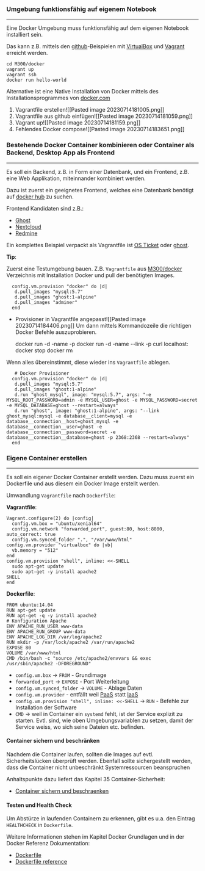 
### Umgebung funktionsfähig auf eigenem Notebook 
***

Eine Docker Umgebung muss funktionsfähig auf dem eigenen Notebook installiert sein.

Das kann z.B. mittels den [github](https://github.com/mc-b/M300)-Beispielen mit [VirtualBox](https://www.virtualbox.org/) und [Vagrant](https://www.vagrantup.com/) erreicht werden.

	cd M300/docker
	vagrant up
	vagrant ssh
	docker run hello-world
	
Alternative ist eine Native Installation von Docker mittels des Installationsprogrammes von [docker.com](https://www.docker.com/community-edition)
1. Vagrantfile erstellen![[Pasted image 20230714181005.png]]
2. Vagrantfile aus github einfügen![[Pasted image 20230714181059.png]]
3. Vagrant up![[Pasted image 20230714181159.png]]
4. Fehlendes Docker compose![[Pasted image 20230714183651.png]]
### Bestehende Docker Container kombinieren oder Container als Backend, Desktop App als Frontend 
***

Es soll ein Backend, z.B. in Form einer Datenbank, und ein Frontend, z.B. eine Web Applikation, miteinnander kombiniert werden.

Dazu ist zuerst ein geeignetes Frontend, welches eine Datenbank benötigt auf [docker hub](http://hub.docker.com) zu suchen.

Frontend Kandidaten sind z.B.:
* [Ghost](https://hub.docker.com/_/ghost/)
* [Nextcloud](https://hub.docker.com/_/nextcloud/)
* [Redmine](https://hub.docker.com/_/redmine/)

Ein komplettes Beispiel verpackt als Vagrantfile ist [OS Ticket](../services/osticket) oder [ghost](../services/ghost).

**Tip**:

Zuerst eine Testumgebung bauen. Z.B. `Vagrantfile` aus [M300/docker](../docker/Vagrantfile) Verzeichnis mit Installation Docker und pull der benötigten Images.

	  config.vm.provision "docker" do |d|
	   d.pull_images "mysql:5.7"
	   d.pull_images "ghost:1-alpine"
	   d.pull_images "adminer" 
	  end
 - Provisioner in Vagrantfile angepasst![[Pasted image 20230714184406.png]]
Um dann mittels Kommandozeile die richtigen Docker Befehle auszuprobieren. 

	docker run -d -name <container> -p<ports> <images>
	docker run -d -name <container> --link <containers> -p<ports> <images>
	curl localhost:<ports>
	docker stop
	docker rm <container>

Wenn alles übereinstimmt, diese wieder ins `Vagrantfile` ablegen.

	   # Docker Provisioner
	  config.vm.provision "docker" do |d|
	   d.pull_images "mysql:5.7"
	   d.pull_images "ghost:1-alpine"
	   d.run "ghost_mysql", image: "mysql:5.7", args: "-e MYSQL_ROOT_PASSWORD=admin -e MYSQL_USER=ghost -e MYSQL_PASSWORD=secret -e MYSQL_DATABASE=ghost --restart=always"
	   d.run "ghost", image: "ghost:1-alpine", args: "--link ghost_mysql:mysql -e database__client=mysql -e database__connection__host=ghost_mysql -e database__connection__user=ghost -e database__connection__password=secret -e database__connection__database=ghost -p 2368:2368 --restart=always"
	  end

### Eigene Container erstellen
***

Es soll ein eigener Docker Container erstellt werden. Dazu muss zuerst ein Dockerfile und aus diesem ein Docker Image erstellt werden.

Umwandlung `Vagrantfile` nach `Dockerfile`:

**Vagrantfile**:

	Vagrant.configure(2) do |config|
	  config.vm.box = "ubuntu/xenial64"
	  config.vm.network "forwarded_port", guest:80, host:8080, auto_correct: true
	  config.vm.synced_folder ".", "/var/www/html"  
	config.vm.provider "virtualbox" do |vb|
	  vb.memory = "512"  
	end
	config.vm.provision "shell", inline: <<-SHELL
	  sudo apt-get update
	  sudo apt-get -y install apache2 
	SHELL
	end
	
**Dockerfile**:

	FROM ubuntu:14.04
	RUN apt-get update
	RUN apt-get -q -y install apache2 
	# Konfiguration Apache
	ENV APACHE_RUN_USER www-data
	ENV APACHE_RUN_GROUP www-data
	ENV APACHE_LOG_DIR /var/log/apache2
	RUN mkdir -p /var/lock/apache2 /var/run/apache2
	EXPOSE 80
	VOLUME /var/www/html
	CMD /bin/bash -c "source /etc/apache2/envvars && exec /usr/sbin/apache2 -DFOREGROUND"

* `config.vm.box` -> `FROM` - Grundimage
* `forwarded_port` -> `EXPOSE` - Port Weiterleitung
* `config.vm.synced_folder` -> `VOLUME` - Ablage Daten
* `config.vm.provider` - entfällt weil [PaaS](https://de.wikipedia.org/wiki/Cloud_Computing) statt [IaaS](https://de.wikipedia.org/wiki/Cloud_Computing)
* `config.vm.provision "shell", inline: <<-SHELL` -> `RUN` - Befehle zur Installation der Software 
* `CMD` -> weil in Container ein `systemd` fehlt, ist der Service explizit zu starten. Evtl. sind, wie oben Umgebungsvariablen zu setzen, damit der Service weiss, wo sich seine Dateien etc. befinden.

#### Container sichern und beschränken

Nachdem die Container laufen, sollten die Images auf evtl. Sicherheitslücken überprüft werden. Ebenfall sollte sichergestellt werden, dass die Container nicht unbeschränkt Systemressourcen beanspruchen 

Anhaltspunkte dazu liefert das Kapitel 35 Container-Sicherheit:
- [Container sichern und beschraenken](../35-Sicherheit/)

#### Testen und Health Check

Um Abstürze in laufenden Containern zu erkennen, gibt es u.a. den Eintrag `HEALTHCHECK` in `Dockerfile`.

Weitere Informationen stehen im Kapitel Docker Grundlagen und in der Docker Referenz Dokumentation:
* [Dockerfile](README.md#dockerfile)
* [Dockerfile reference](https://docs.docker.com/engine/reference/builder/#healthcheck)

